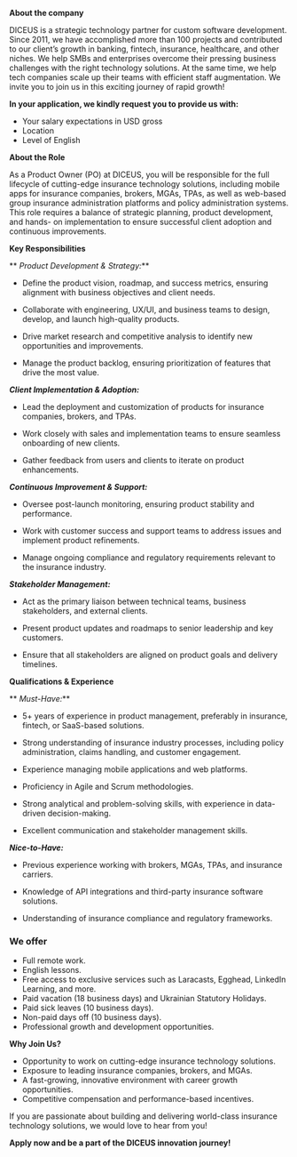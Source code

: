 **About the company**

DICEUS is a strategic technology partner for custom software development.
Since 2011, we have accomplished more than 100 projects and contributed to our
client’s growth in banking, fintech, insurance, healthcare, and other niches.
We help SMBs and enterprises overcome their pressing business challenges with
the right technology solutions. At the same time, we help tech companies scale
up their teams with efficient staff augmentation. We invite you to join us in
this exciting journey of rapid growth!

**In your application, we kindly request you to provide us with:**

  * Your salary expectations in USD gross
  * Location
  * Level of English

**About the Role**

As a Product Owner (PO) at DICEUS, you will be responsible for the full
lifecycle of cutting-edge insurance technology solutions, including mobile
apps for insurance companies, brokers, MGAs, TPAs, as well as web-based group
insurance administration platforms and policy administration systems. This
role requires a balance of strategic planning, product development, and hands-
on implementation to ensure successful client adoption and continuous
improvements.

**Key Responsibilities**

** _Product Development & Strategy:_**

  * Define the product vision, roadmap, and success metrics, ensuring alignment with business objectives and client needs.

  * Collaborate with engineering, UX/UI, and business teams to design, develop, and launch high-quality products.

  * Drive market research and competitive analysis to identify new opportunities and improvements.

  * Manage the product backlog, ensuring prioritization of features that drive the most value.

**_Client Implementation & Adoption:_**

  * Lead the deployment and customization of products for insurance companies, brokers, and TPAs.

  * Work closely with sales and implementation teams to ensure seamless onboarding of new clients.

  * Gather feedback from users and clients to iterate on product enhancements.

**_Continuous Improvement & Support:_**

  * Oversee post-launch monitoring, ensuring product stability and performance.

  * Work with customer success and support teams to address issues and implement product refinements.

  * Manage ongoing compliance and regulatory requirements relevant to the insurance industry.

**_Stakeholder Management:_**

  * Act as the primary liaison between technical teams, business stakeholders, and external clients.

  * Present product updates and roadmaps to senior leadership and key customers.

  * Ensure that all stakeholders are aligned on product goals and delivery timelines.

**Qualifications & Experience**

** _Must-Have:_**

  * 5+ years of experience in product management, preferably in insurance, fintech, or SaaS-based solutions.

  * Strong understanding of insurance industry processes, including policy administration, claims handling, and customer engagement.

  * Experience managing mobile applications and web platforms.

  * Proficiency in Agile and Scrum methodologies.

  * Strong analytical and problem-solving skills, with experience in data-driven decision-making.

  * Excellent communication and stakeholder management skills.

**_Nice-to-Have:_**

  * Previous experience working with brokers, MGAs, TPAs, and insurance carriers.

  * Knowledge of API integrations and third-party insurance software solutions.

  * Understanding of insurance compliance and regulatory frameworks.

### We offer

  * Full remote work.
  * English lessons.
  * Free access to exclusive services such as Laracasts, Egghead, LinkedIn Learning, and more.
  * Paid vacation (18 business days) and Ukrainian Statutory Holidays.
  * Paid sick leaves (10 business days).
  * Non-paid days off (10 business days).
  * Professional growth and development opportunities.

**Why Join Us?**

  * Opportunity to work on cutting-edge insurance technology solutions.
  * Exposure to leading insurance companies, brokers, and MGAs.
  * A fast-growing, innovative environment with career growth opportunities.
  * Competitive compensation and performance-based incentives.

If you are passionate about building and delivering world-class insurance
technology solutions, we would love to hear from you!

**Apply now and be a part of the DICEUS innovation journey!**